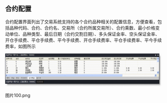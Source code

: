 ## 合约配置

合约配置界面列出了交易系统支持的各个合约品种相关的配置信息，方便查看，包括品种代码、合约、合约名、交易所（合约所属交易所）、合约乘数、最小价格变动单位、品种类型、最后日期（合约交割日期）、多头保证金率、空头保证金率、开仓手续费、平仓手续费、平今手续费、开仓手续费率、平仓手续费率、平今手续费率，如图所示


![](/assets/1711111.png)

图片100.png
